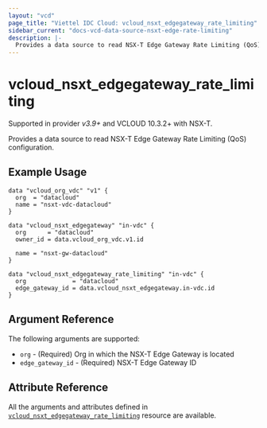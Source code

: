 ```yaml
---
layout: "vcd"
page_title: "Viettel IDC Cloud: vcloud_nsxt_edgegateway_rate_limiting"
sidebar_current: "docs-vcd-data-source-nsxt-edge-rate-limiting"
description: |-
  Provides a data source to read NSX-T Edge Gateway Rate Limiting (QoS) configuration.
---
```


# vcloud\_nsxt\_edgegateway\_rate\_limiting

Supported in provider *v3.9+* and VCLOUD 10.3.2+ with NSX-T.

Provides a data source to read NSX-T Edge Gateway Rate Limiting (QoS) configuration.

## Example Usage

```hcl
data "vcloud_org_vdc" "v1" {
  org  = "datacloud"
  name = "nsxt-vdc-datacloud"
}

data "vcloud_nsxt_edgegateway" "in-vdc" {
  org      = "datacloud"
  owner_id = data.vcloud_org_vdc.v1.id

  name = "nsxt-gw-datacloud"
}

data "vcloud_nsxt_edgegateway_rate_limiting" "in-vdc" {
  org             = "datacloud"
  edge_gateway_id = data.vcloud_nsxt_edgegateway.in-vdc.id
}
```

## Argument Reference

The following arguments are supported:

* `org` - (Required) Org in which the NSX-T Edge Gateway is located
* `edge_gateway_id` - (Required) NSX-T Edge Gateway ID

## Attribute Reference

All the arguments and attributes defined in
[`vcloud_nsxt_edgegateway_rate_limiting`](/providers/terraform-viettelidc/vcloud/latest/docs/resources/nsxt_edgegateway_rate_limiting)
resource are available.
